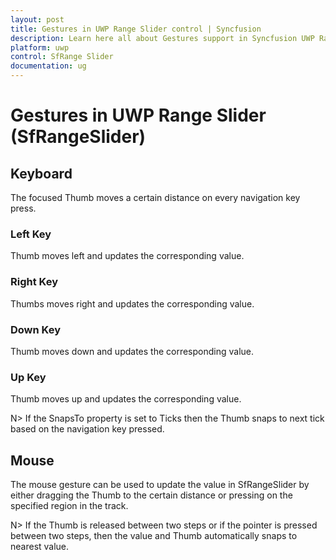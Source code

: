 ```yaml
---
layout: post
title: Gestures in UWP Range Slider control | Syncfusion
description: Learn here all about Gestures support in Syncfusion UWP Range Slider (SfRangeSlider) control and more.
platform: uwp
control: SfRange Slider 
documentation: ug
---
```


# Gestures in UWP Range Slider (SfRangeSlider)

## Keyboard 

The focused Thumb moves a certain distance on every navigation key press.  

### Left Key    

Thumb moves left and updates the corresponding value.  

### Right Key 

Thumbs moves right and updates the corresponding value.  

### Down Key 

Thumb moves down and updates the corresponding value.  

### Up Key 

Thumb moves up and updates the corresponding value.  

N>  If the SnapsTo property is set to Ticks then the Thumb snaps to next tick based on the navigation key pressed. 

## Mouse  

The mouse gesture can be used to update the value in SfRangeSlider by either dragging the Thumb to the certain distance or pressing on the specified region in the track.  


N>  If the Thumb is released between two steps or if the pointer is pressed between two steps, then the value and Thumb automatically snaps to nearest value.  







